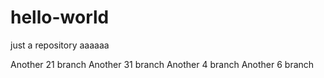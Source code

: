 # hello-world
just a repository
aaaaaa


Another 21 branch
Another 31 branch
Another 4 branch
Another 6 branch
